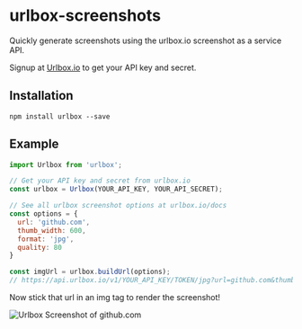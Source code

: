 # urlbox-screenshots

Quickly generate screenshots using the urlbox.io screenshot as a service API. 

Signup at [Urlbox.io](https://urlbox.io) to get your API key and secret.

## Installation

```
npm install urlbox --save
```

## Example

```js
import Urlbox from 'urlbox';

// Get your API key and secret from urlbox.io
const urlbox = Urlbox(YOUR_API_KEY, YOUR_API_SECRET);

// See all urlbox screenshot options at urlbox.io/docs
const options = {
  url: 'github.com',
  thumb_width: 600,
  format: 'jpg',
  quality: 80
}

const imgUrl = urlbox.buildUrl(options);
// https://api.urlbox.io/v1/YOUR_API_KEY/TOKEN/jpg?url=github.com&thumb_width=600&quality=80
```

Now stick that url in an img tag to render the screenshot!

![Urlbox Screenshot of github.com](https://api.urlbox.io/v1/ca482d7e-9417-4569-90fe-80f7c5e1c781/5a9a56f05cf1229bd8f2edf4a0e6c218ccea1bb7/jpeg?url=github.com&thumb_width=600&quality=80)